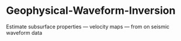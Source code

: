 # Geophysical-Waveform-Inversion
Estimate subsurface properties — velocity maps — from on seismic waveform data
